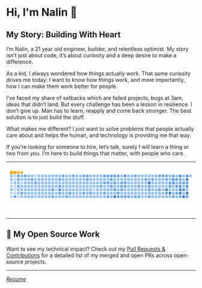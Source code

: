# Hi, I'm Nalin 👋

## My Story: Building With Heart

I’m Nalin, a 21 year old engineer, builder, and relentless optimist. My story isn’t just about code, it’s about curiosity and a deep desire to make a difference.

As a kid, I always wondered how things actually work. That same curiosity drives me today: I want to know how things work, and more importantly, how I can make them work better for people.

I’ve faced my share of setbacks which are failed projects, bugs at 3am, ideas that didn’t land. But every challenge has been a lesson in resilience. I don’t give up.
Man has to learn, reapply and come back stronger. The best solution is to just build the stuff.

What makes me different?
I just want to solve problems that people actually care about and helps the human, and technology is providing me that way.

If you’re looking for someone to hire, let’s talk, surely I will learn a thing or two from you.
I’m here to build things that matter, with people who care.

---

![snake gif](./github-contribution-grid-snake.gif)

---

## 🚀 My Open Source Work

Want to see my technical impact? Check out my [Pull Requests & Contributions](./prs.md) for a detailed list of my merged and open PRs across open-source projects.

---

_[Resume](./Resume.pdf)_

